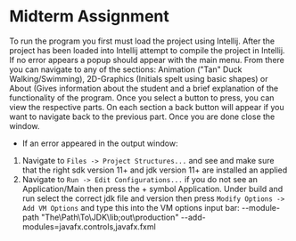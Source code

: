# Midterm Assignment

To run the program you first must load the project using Intellij. After the project has been loaded into Intellij attempt to compile the project in Intellij. If no error appears a popup should appear with the main menu. From there you can navigate to any of the sections: Animation ("Tan" Duck Walking/Swimming), 2D-Graphics (Initials spelt using basic shapes) or About (Gives information about the student and a brief explanation of the functionality of the program. Once you select a button to press, you can view the respective parts. On each section a back button will appear if you want to navigate back to the previous part. Once you are done close the window.

- If an error appeared in the output window:
1. Navigate to `Files -> Project Structures...` and see and make sure that the right sdk version 11+ and jdk version 11+ are installed an applied
2. Navigate to `Run -> Edit Configurations...` if you do not see an Application/Main then press the + symbol Application. Under build and run select the correct jdk file and version then press `Modify Options -> Add VM Options` and type this into the VM options input bar: --module-path "The\Path\To\JDK\lib;out\production" --add-modules=javafx.controls,javafx.fxml
